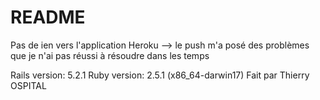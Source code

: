 # README


Pas de ien vers l'application Heroku --> le push m'a posé des problèmes que je n'ai pas réussi à résoudre dans les temps

Rails version: 5.2.1
Ruby version: 2.5.1 (x86_64-darwin17)
Fait par Thierry OSPITAL

